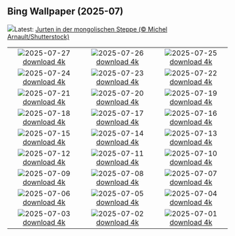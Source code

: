 ## Bing Wallpaper (2025-07)
![](https://www.bing.com/th?id=OHR.MongoliaYurts_DE-DE5983216675_UHD.jpg&w=1000)Latest: [Jurten in der mongolischen Steppe (© Michel Arnault/Shutterstock)](https://www.bing.com/th?id=OHR.MongoliaYurts_DE-DE5983216675_UHD.jpg)

|      |      |      |
| :----: | :----: | :----: |
|![](https://www.bing.com/th?id=OHR.BlackfinBarracuda_DE-DE5710611584_UHD.jpg&pid=hp&w=384&h=216&rs=1&c=4)2025-07-27 [download 4k](https://www.bing.com/th?id=OHR.BlackfinBarracuda_DE-DE5710611584_UHD.jpg)|![](https://www.bing.com/th?id=OHR.MangroveTwilight_DE-DE5475424156_UHD.jpg&pid=hp&w=384&h=216&rs=1&c=4)2025-07-26 [download 4k](https://www.bing.com/th?id=OHR.MangroveTwilight_DE-DE5475424156_UHD.jpg)|![](https://www.bing.com/th?id=OHR.LasPalmas_DE-DE5219971738_UHD.jpg&pid=hp&w=384&h=216&rs=1&c=4)2025-07-25 [download 4k](https://www.bing.com/th?id=OHR.LasPalmas_DE-DE5219971738_UHD.jpg)|
|![](https://www.bing.com/th?id=OHR.BayreuthTheatre_DE-DE1209418300_UHD.jpg&pid=hp&w=384&h=216&rs=1&c=4)2025-07-24 [download 4k](https://www.bing.com/th?id=OHR.BayreuthTheatre_DE-DE1209418300_UHD.jpg)|![](https://www.bing.com/th?id=OHR.VaticanCity_DE-DE5887283665_UHD.jpg&pid=hp&w=384&h=216&rs=1&c=4)2025-07-23 [download 4k](https://www.bing.com/th?id=OHR.VaticanCity_DE-DE5887283665_UHD.jpg)|![](https://www.bing.com/th?id=OHR.BadlandsSunset_DE-DE6485321128_UHD.jpg&pid=hp&w=384&h=216&rs=1&c=4)2025-07-22 [download 4k](https://www.bing.com/th?id=OHR.BadlandsSunset_DE-DE6485321128_UHD.jpg)|
|![](https://www.bing.com/th?id=OHR.AcroporaReef_DE-DE6392050074_UHD.jpg&pid=hp&w=384&h=216&rs=1&c=4)2025-07-21 [download 4k](https://www.bing.com/th?id=OHR.AcroporaReef_DE-DE6392050074_UHD.jpg)|![](https://www.bing.com/th?id=OHR.BigMoon_DE-DE6584424311_UHD.jpg&pid=hp&w=384&h=216&rs=1&c=4)2025-07-20 [download 4k](https://www.bing.com/th?id=OHR.BigMoon_DE-DE6584424311_UHD.jpg)|![](https://www.bing.com/th?id=OHR.MothWeek_DE-DE7350997027_UHD.jpg&pid=hp&w=384&h=216&rs=1&c=4)2025-07-19 [download 4k](https://www.bing.com/th?id=OHR.MothWeek_DE-DE7350997027_UHD.jpg)|
|![](https://www.bing.com/th?id=OHR.MiravetSpain_DE-DE1175039382_UHD.jpg&pid=hp&w=384&h=216&rs=1&c=4)2025-07-18 [download 4k](https://www.bing.com/th?id=OHR.MiravetSpain_DE-DE1175039382_UHD.jpg)|![](https://www.bing.com/th?id=OHR.LavenderWesterhever_DE-DE4832117412_UHD.jpg&pid=hp&w=384&h=216&rs=1&c=4)2025-07-17 [download 4k](https://www.bing.com/th?id=OHR.LavenderWesterhever_DE-DE4832117412_UHD.jpg)|![](https://www.bing.com/th?id=OHR.TemplePhilae_DE-DE7883088350_UHD.jpg&pid=hp&w=384&h=216&rs=1&c=4)2025-07-16 [download 4k](https://www.bing.com/th?id=OHR.TemplePhilae_DE-DE7883088350_UHD.jpg)|
|![](https://www.bing.com/th?id=OHR.PerseidsPine_DE-DE7245690852_UHD.jpg&pid=hp&w=384&h=216&rs=1&c=4)2025-07-15 [download 4k](https://www.bing.com/th?id=OHR.PerseidsPine_DE-DE7245690852_UHD.jpg)|![](https://www.bing.com/th?id=OHR.YoungShark_DE-DE7165248670_UHD.jpg&pid=hp&w=384&h=216&rs=1&c=4)2025-07-14 [download 4k](https://www.bing.com/th?id=OHR.YoungShark_DE-DE7165248670_UHD.jpg)|![](https://www.bing.com/th?id=OHR.BasaltColumns_DE-DE6897663571_UHD.jpg&pid=hp&w=384&h=216&rs=1&c=4)2025-07-13 [download 4k](https://www.bing.com/th?id=OHR.BasaltColumns_DE-DE6897663571_UHD.jpg)|
|![](https://www.bing.com/th?id=OHR.ThomsonGazelle_DE-DE6657498392_UHD.jpg&pid=hp&w=384&h=216&rs=1&c=4)2025-07-12 [download 4k](https://www.bing.com/th?id=OHR.ThomsonGazelle_DE-DE6657498392_UHD.jpg)|![](https://www.bing.com/th?id=OHR.TokyoSunrise_DE-DE6224327686_UHD.jpg&pid=hp&w=384&h=216&rs=1&c=4)2025-07-11 [download 4k](https://www.bing.com/th?id=OHR.TokyoSunrise_DE-DE6224327686_UHD.jpg)|![](https://www.bing.com/th?id=OHR.BahamaBlues_DE-DE5750119392_UHD.jpg&pid=hp&w=384&h=216&rs=1&c=4)2025-07-10 [download 4k](https://www.bing.com/th?id=OHR.BahamaBlues_DE-DE5750119392_UHD.jpg)|
|![](https://www.bing.com/th?id=OHR.ConstitucionStation_DE-DE6862611016_UHD.jpg&pid=hp&w=384&h=216&rs=1&c=4)2025-07-09 [download 4k](https://www.bing.com/th?id=OHR.ConstitucionStation_DE-DE6862611016_UHD.jpg)|![](https://www.bing.com/th?id=OHR.SecedaPeak_DE-DE7304303596_UHD.jpg&pid=hp&w=384&h=216&rs=1&c=4)2025-07-08 [download 4k](https://www.bing.com/th?id=OHR.SecedaPeak_DE-DE7304303596_UHD.jpg)|![](https://www.bing.com/th?id=OHR.ShetlandGannets_DE-DE8492203831_UHD.jpg&pid=hp&w=384&h=216&rs=1&c=4)2025-07-07 [download 4k](https://www.bing.com/th?id=OHR.ShetlandGannets_DE-DE8492203831_UHD.jpg)|
|![](https://www.bing.com/th?id=OHR.MesquiteFlats_DE-DE8559445673_UHD.jpg&pid=hp&w=384&h=216&rs=1&c=4)2025-07-06 [download 4k](https://www.bing.com/th?id=OHR.MesquiteFlats_DE-DE8559445673_UHD.jpg)|![](https://www.bing.com/th?id=OHR.TourCyclists_DE-DE8646205107_UHD.jpg&pid=hp&w=384&h=216&rs=1&c=4)2025-07-05 [download 4k](https://www.bing.com/th?id=OHR.TourCyclists_DE-DE8646205107_UHD.jpg)|![](https://www.bing.com/th?id=OHR.OroseiSardegna_DE-DE8440593584_UHD.jpg&pid=hp&w=384&h=216&rs=1&c=4)2025-07-04 [download 4k](https://www.bing.com/th?id=OHR.OroseiSardegna_DE-DE8440593584_UHD.jpg)|
|![](https://www.bing.com/th?id=OHR.RainbowRiver_DE-DE1687862683_UHD.jpg&pid=hp&w=384&h=216&rs=1&c=4)2025-07-03 [download 4k](https://www.bing.com/th?id=OHR.RainbowRiver_DE-DE1687862683_UHD.jpg)|![](https://www.bing.com/th?id=OHR.CalwMarketsquare_DE-DE9027821635_UHD.jpg&pid=hp&w=384&h=216&rs=1&c=4)2025-07-02 [download 4k](https://www.bing.com/th?id=OHR.CalwMarketsquare_DE-DE9027821635_UHD.jpg)|![](https://www.bing.com/th?id=OHR.CanadaDayFogo_DE-DE8180601933_UHD.jpg&pid=hp&w=384&h=216&rs=1&c=4)2025-07-01 [download 4k](https://www.bing.com/th?id=OHR.CanadaDayFogo_DE-DE8180601933_UHD.jpg)|
